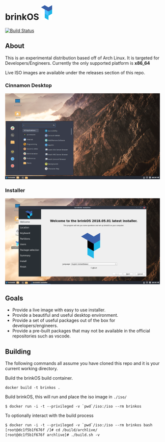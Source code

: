 # brinkOS ![logo](logo_small.png)

[![Build Status](https://travis-ci.org/brinkOS/brinkOS.svg?branch=master)](https://travis-ci.org/brinkOS/brinkOS)

## About

This is an experimental distribution based off of Arch Linux. It is targeted for Developers/Engineers.
Currently the only supported platform is **x86_64**


Live ISO images are available under the releases section of this repo.


### Cinnamon Desktop  
![desktop](images/desktop.png)

### Installer  
![installer](images/installer.png)


## Goals

* Provide a live image with easy to use installer.
* Provide a beautiful and useful desktop environment.
* Provide a set of useful packages out of the box for developers/engineers.
* Provide a pre-built packages that may not be available in the official repositories such as vscode.



## Building
The following commands all assume you have cloned this repo and it is your current working directory.

Build the brinkOS build container.

```shell
docker build -t brinkos .
```

Build brinkOS, this will run and place the iso image in `./iso/`

```shell
$ docker run -i -t --privileged -v `pwd`/iso:/iso --rm brinkos
```

To optionally interact with the build process
```shell
$ docker run -i -t --privileged -v `pwd`/iso:/iso --rm brinkos bash
[root@dc1f5b1f676f /]# cd /build/archlive/
[root@dc1f5b1f676f archlive]# ./build.sh -v
```
